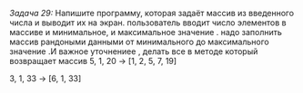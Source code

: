 *Задача 29:* Напишите программу, которая задаёт массив из введенного числа и выводит их на экран.
пользователь вводит число элементов в массиве и минимальное, и максимальное значение . надо заполнить массив рандоными данными от минимального до максимального значение .И важное уточнениее , делать все в методе который возвращает массив
5, 1, 20 -> [1, 2, 5, 7, 19]

3, 1, 33 -> [6, 1, 33]